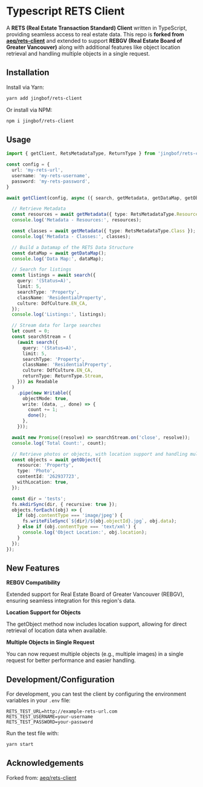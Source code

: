 # Typescript RETS Client

A **RETS (Real Estate Transaction Standard) Client** written in TypeScript, providing seamless access to real estate data. This repo is **forked from [aeq/rets-client](https://github.com/aequilibrium/rets-client)** and extended to support **REBGV (Real Estate Board of Greater Vancouver)** along with additional features like object location retrieval and handling multiple objects in a single request.

## Installation

Install via Yarn:

```bash
yarn add jingbof/rets-client
````

Or install via NPM:

```bash
npm i jingbof/rets-client
````

## Usage

```typescript
import { getClient, RetsMetadataType, ReturnType } from 'jingbof/rets-client';

const config = {
  url: 'my-rets-url',
  username: 'my-rets-username',
  password: 'my-rets-password',
}

await getClient(config, async ({ search, getMetadata, getDataMap, getObject }) => {

  // Retrieve Metadata
  const resources = await getMetadata({ type: RetsMetadataType.Resource });
  console.log('Metadata - Resources:', resources);

  const classes = await getMetadata({ type: RetsMetadataType.Class });
  console.log('Metadata - Classes:', classes);

  // Build a Datamap of the RETS Data Structure
  const dataMap = await getDataMap();
  console.log('Data Map:', dataMap);

  // Search for listings
  const listings = await search({
    query: '(Status=A)',
    limit: 5,
    searchType: 'Property',
    className: 'ResidentialProperty',
    culture: DdfCulture.EN_CA,
  });
  console.log('Listings:', listings);

  // Stream data for large searches
  let count = 0;
  const searchStream = (
    (await search({
      query: '(Status=A)',
      limit: 5,
      searchType: 'Property',
      className: 'ResidentialProperty',
      culture: DdfCulture.EN_CA,
      returnType: ReturnType.Stream,
    })) as Readable
  )
    .pipe(new Writable({
      objectMode: true,
      write: (data, _, done) => {
        count += 1;
        done();
      },
    }));

  await new Promise((resolve) => searchStream.on('close', resolve));
  console.log('Total Count:', count);

  // Retrieve photos or objects, with location support and handling multiple objects
  const objects = await getObject({
    resource: 'Property',
    type: 'Photo',
    contentId: '262937723',
    withLocation: true,
  });

  const dir = 'tests';
  fs.mkdirSync(dir, { recursive: true });
  objects.forEach((obj) => {
    if (obj.contentType === 'image/jpeg') {
      fs.writeFileSync(`${dir}/${obj.objectId}.jpg`, obj.data);
    } else if (obj.contentType === 'text/xml') {
      console.log('Object Location:', obj.location);
    }
  });
});
```
## New Features
**REBGV Compatibility**

Extended support for Real Estate Board of Greater Vancouver (REBGV), ensuring seamless integration for this region's data.

**Location Support for Objects**

The getObject method now includes location support, allowing for direct retrieval of location data when available.

**Multiple Objects in Single Request**

You can now request multiple objects (e.g., multiple images) in a single request for better performance and easier handling.

## Development/Configuration

For development, you can test the client by configuring the environment variables in your `.env` file:

```env
RETS_TEST_URL=http://example-rets-url.com
RETS_TEST_USERNAME=your-username
RETS_TEST_PASSWORD=your-password
```
Run the test file with: 
```bash
yarn start
```

## Acknowledgements

Forked from: [aeq/rets-client](https://github.com/aeq/rets-client)
